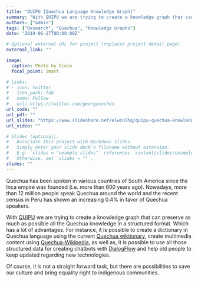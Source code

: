```yaml
---
title: "QUIPU [Quechua Language Knowledge Graph]"
summary: "With QUIPU we are trying to create a knowledge graph that can preserve as much as possible all the Quechua knowledge in a structured format."
authors: ["admin"]
tags: ["Research", "Quechua", "Knowledge Graphs"]
date: "2019-06-27T00:00:00Z"

# Optional external URL for project (replaces project detail page).
external_link: ""

image:
  caption: Photo by Elwin
  focal_point: Smart

# links:
# - icon: twitter
#   icon_pack: fab
#   name: Follow
#   url: https://twitter.com/georgecushen
url_code: ""
url_pdf: ""
url_slides: "https://www.slideshare.net/elwinlhq/quipu-quechua-knowledge-graph-pilot-building-virtual-assistants-based-on-quechua-language"
url_video: ""

# Slides (optional).
#   Associate this project with Markdown slides.
#   Simply enter your slide deck's filename without extension.
#   E.g. `slides = "example-slides"` references `content/slides/example-slides.md`.
#   Otherwise, set `slides = ""`.
slides: ""
---
```


Quechua has been spoken in various countries of South America since the Inca empire was founded (i.e. more than 600 years ago). Nowadays, more than 12 million people speak Quechua around the world and the recent census in Peru has shown an increasing 0.4% in favor of Quechua speakers.

With [QUIPU](https://www.slideshare.net/elwinlhq/quipu-quechua-knowledge-graph-pilot-building-virtual-assistants-based-on-quechua-language) we are trying to create a knowledge graph that can preserve as much as possible all the Quechua knowledge in a structured format. Which has a lot of advantages. For instance, it is possible to create a dictionary in Quechua language using the current [Quechua wiktionary](https://qu.wiktionary.org/), create multimedia content using [Quechua-Wikipedia](https://qu.wikipedia.org/), as well as, it is possible to use all those structured data for creating chatbots with [DialogFlow](https://dialogflow.com/) and help old people to keep updated regarding new technologies.

Of course, it is not a straight forward task, but there are possibilities to save our culture and bring equality right to indigenous communities.